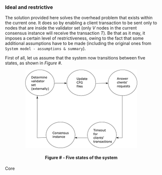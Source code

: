 ### Ideal and restrictive

The solution provided here solves the overhead problem that exists within the current one. It does so by enabling a client transaction to be sent only to nodes that are inside the validator set (only *V* nodes in the current consensus instance will receive the transaction *T*). Be that as it may, it imposes a certain level of restrictiveness, owing to the fact that some additional assumptions have to be made (including the original ones from `System model - assumptions & summary`).

First of all, let us assume that the system now transitions between five states, as shown in *Figure #*.

<div align='center'> 
<img src="https://github.com/lukamiletic95/papers/blob/algorithm1/images/fig8.png" />
	<h4>Figure # - Five states of the system</h4>
</div>

Core
<!--stackedit_data:
eyJoaXN0b3J5IjpbMTA3NjI4NTU3OCw4NDQ5NDAzMDEsLTkwOD
M4Mzc5LC05Mjg4NjYzMzldfQ==
-->